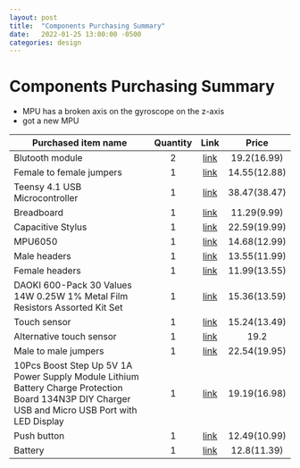 ```yaml
---
layout: post
title:  "Components Purchasing Summary"
date:   2022-01-25 13:00:00 -0500
categories: design
---
```

# Components Purchasing Summary

* MPU has a broken axis on the gyroscope on the z-axis
* got a new MPU

| Purchased item name   | Quantity|Link| Price|
| ----------------------|:-------:|:--:|:----:|
|  Blutooth module | 2 | [link](https://www.amazon.ca/gp/product/B01FCQZ8VW/ref=ppx_yo_dt_b_asin_title_o00_s00?ie=UTF8&psc=1) | 19.2(16.99) |
| Female to female jumpers | 1 | [link](https://www.amazon.ca/gp/product/B07K5VVPSZ/ref=ppx_yo_dt_b_asin_title_o01_s00?ie=UTF8&psc=1) | 14.55(12.88) |
| Teensy 4.1 USB Microcontroller | 1 | [link](https://www.amazon.ca/gp/product/B088D3FWR7/ref=ppx_yo_dt_b_asin_title_o02_s00?ie=UTF8&psc=1) | 38.47(38.47) |
| Breadboard | 1 | [link](https://www.amazon.ca/gp/product/B07YFYNB7G/ref=ppx_yo_dt_b_asin_title_o03_s00?ie=UTF8&th=1) | 11.29(9.99) |
| Capacitive Stylus | 1 | [link](https://www.amazon.ca/gp/product/B07GF8FQRK/ref=ppx_yo_dt_b_asin_title_o04_s00?ie=UTF8&th=1) | 22.59(19.99) |
| MPU6050 | 1 | [link](https://www.amazon.ca/gp/product/B07P5YZ7ZD/ref=ppx_yo_dt_b_asin_title_o05_s00?ie=UTF8&psc=1) | 14.68(12.99) |
| Male headers | 1 | [link](https://www.amazon.ca/dp/B07T531F15/ref=cm_sw_r_fm_api_glt_i_DQ571W5QBYYX6BMHJE9M?th=1) | 13.55(11.99) |
| Female headers | 1 | [link](https://www.amazon.ca/gp/product/B07WK5S2PL/ref=ppx_yo_dt_b_asin_title_o08_s00?ie=UTF8&th=1) | 11.99(13.55) |
| DAOKI 600-Pack 30 Values 14W 0.25W 1% Metal Film Resistors Assorted Kit Set | 1 | [link](https://www.amazon.ca/gp/product/B00XT0P6SO/ref=ppx_yo_dt_b_asin_title_o08_s00?ie=UTF8&psc=1) | 15.36(13.59) |
| Touch sensor | 1 | [link](https://www.amazon.ca/gp/product/B07T1CHY58/ref=ppx_yo_dt_b_asin_title_o01_s00?ie=UTF8&psc=1) | 15.24(13.49) |
| Alternative touch sensor | 1 | [link](https://www.amazon.ca/gp/product/B07CQB7DYB/ref=ppx_yo_dt_b_asin_title_o02_s00?ie=UTF8&psc=1) | 19.2 |
| Male to male jumpers | 1 | [link](https://www.amazon.ca/gp/product/B09H2YV7NF/ref=ppx_yo_dt_b_asin_title_o04_s00?ie=UTF8&psc=1) | 22.54(19.95) |
| 10Pcs Boost Step Up 5V 1A Power Supply Module Lithium Battery Charge Protection Board 134N3P DIY Charger USB and Micro USB Port with LED Display | 1 | [link](https://www.amazon.ca/Lithium-Battery-Protection-Charger-Display/dp/B07Z8C4QTH/ref=sr_1_17?crid=27MRM361GHOEX&) | 19.19(16.98) |
| Push button | 1 | [link](https://www.amazon.ca/Cylewet-Waterproof-Momentary-Button-CLT1088/dp/B07DS8VSZ1/ref=pd_bxgy_img_1/139-1544494-6845668?pd_rd_w=dGu97&pf_rd_p=19eafb8a-881a-44bb-9725-85a79b8c53d4&pf_rd_r=4K2993C9DEC7SB5JT5MP&pd_rd_r=56d4e096-e693-4423-9a47-4c74b4d425bf&pd_rd_wg=BOk4w&pd_rd_i=B07DS8VSZ1&psc=1) | 12.49(10.99) |
| Battery | 1 | [link](https://www.amazon.ca/ICR18500-Rechargeable-Battery-1400mAh-Falshlight/dp/B01MR2T314/ref=sr_1_5?crid=3EC3CQJS1CE3L&keywords=rechargeable%20battery%203.7v&qid=1645392386&sprefix=rechargeable%20battery%203%207v%2Caps%2C184&sr=8-5) | 12.8(11.39) |







